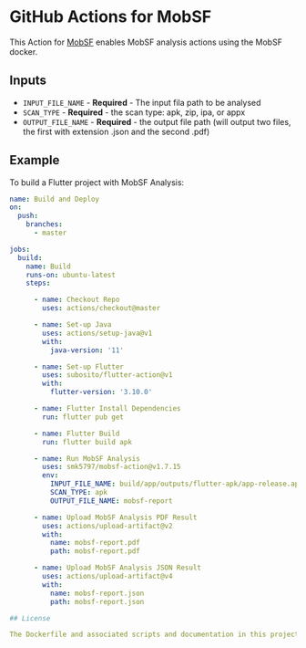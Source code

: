 # GitHub Actions for MobSF

This Action for [MobSF](https://github.com/MobSF/Mobile-Security-Framework-MobSF) enables MobSF analysis actions using the MobSF docker.

## Inputs

* `INPUT_FILE_NAME` - **Required** - The input fila path to be analysed
* `SCAN_TYPE` - **Required** - the scan type: apk, zip, ipa, or appx
* `OUTPUT_FILE_NAME` - **Required** - the output file path (will output two files, the first with extension .json and the second .pdf)

## Example

To build a Flutter project with MobSF Analysis:

```yaml
name: Build and Deploy
on:
  push:
    branches:
      - master

jobs:
  build:
    name: Build
    runs-on: ubuntu-latest
    steps:

      - name: Checkout Repo
        uses: actions/checkout@master

      - name: Set-up Java
        uses: actions/setup-java@v1
        with:
          java-version: '11'

      - name: Set-up Flutter
        uses: subosito/flutter-action@v1
        with:
          flutter-version: '3.10.0'

      - name: Flutter Install Dependencies
        run: flutter pub get

      - name: Flutter Build
        run: flutter build apk

      - name: Run MobSF Analysis
        uses: smk5797/mobsf-action@v1.7.15
        env:
          INPUT_FILE_NAME: build/app/outputs/flutter-apk/app-release.apk
          SCAN_TYPE: apk
          OUTPUT_FILE_NAME: mobsf-report

      - name: Upload MobSF Analysis PDF Result
        uses: actions/upload-artifact@v2
        with:
          name: mobsf-report.pdf
          path: mobsf-report.pdf

      - name: Upload MobSF Analysis JSON Result
        uses: actions/upload-artifact@v4
        with:
          name: mobsf-report.json
          path: mobsf-report.json

## License

The Dockerfile and associated scripts and documentation in this project are released under the [GPL-3.0](LICENSE).
